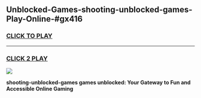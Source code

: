 
## Unblocked-Games-shooting-unblocked-games-Play-Online-#gx416
<h3>
<a href="https://premium.freeplayer.one?title=shooting-unblocked-games&ref=27F">CLICK TO PLAY</a></h3>
<hr>

<h3>
<a href="https://premium.freeplayer.one?title=shooting-unblocked-games&ref=27F">CLICK 2 PLAY</a>
  
</h3>

<a href="https://premium.freeplayer.one?title=shooting-unblocked-games&ref=27F"><img src="https://clearcache.store/games.png"></a>


**shooting-unblocked-games games unblocked: Your Gateway to Fun and Accessible Online Gaming**
